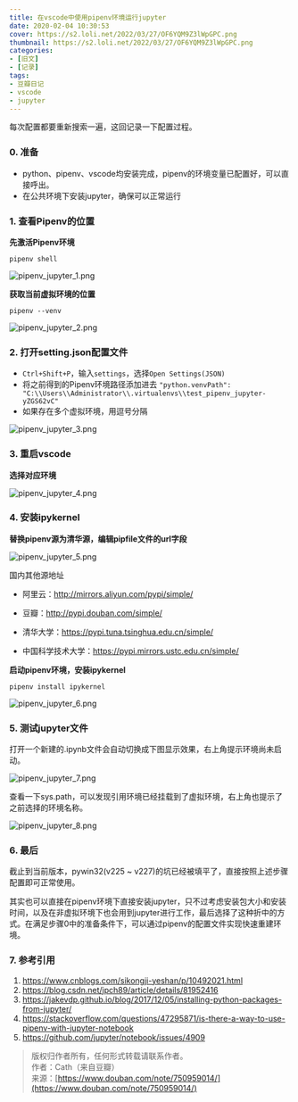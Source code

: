 ```yaml
---
title: 在vscode中使用pipenv环境运行jupyter
date: 2020-02-04 10:30:53
cover: https://s2.loli.net/2022/03/27/OF6YQM9Z3lWpGPC.png
thumbnail: https://s2.loli.net/2022/03/27/OF6YQM9Z3lWpGPC.png
categories:
- [旧文]
- [记录]
tags:
- 豆瓣日记
- vscode
- jupyter
---
```

每次配置都要重新搜索一遍，这回记录一下配置过程。

### 0. 准备
+ python、pipenv、vscode均安装完成，pipenv的环境变量已配置好，可以直接呼出。
+ 在公共环境下安装jupyter，确保可以正常运行

<!--more-->

### 1.  查看Pipenv的位置
__先激活Pipenv环境__ 

`pipenv shell`

![pipenv_jupyter_1.png](https://s2.loli.net/2022/03/27/KJ3vWA6Ca7VEolm.png)

__获取当前虚拟环境的位置__ 

`pipenv --venv` 

![pipenv_jupyter_2.png](https://s2.loli.net/2022/03/27/Qx6d82pSq9XZefT.png)

### 2. 打开setting.json配置文件
+ `Ctrl+Shift+P`，输入`settings`，选择`Open Settings(JSON)`
+ 将之前得到的Pipenv环境路径添加进去
`"python.venvPath": "C:\\Users\\Administrator\\.virtualenvs\\test_pipenv_jupyter-yZGS62vC"`
+ 如果存在多个虚拟环境，用逗号分隔

![pipenv_jupyter_3.png](https://s2.loli.net/2022/03/27/XtqK85pEHel9cFr.png)

### 3. 重启vscode
__选择对应环境__

![pipenv_jupyter_4.png](https://s2.loli.net/2022/03/27/5OAEJG8RUu7tfIB.png)

### 4. 安装ipykernel
__替换pipenv源为清华源，编辑pipfile文件的url字段__

![pipenv_jupyter_5.png](https://s2.loli.net/2022/03/27/WJwevPm4MXp3bn1.png)

国内其他源地址

+ 阿里云：http://mirrors.aliyun.com/pypi/simple/

+ 豆瓣：http://pypi.douban.com/simple/

+ 清华大学：https://pypi.tuna.tsinghua.edu.cn/simple/

+ 中国科学技术大学：https://pypi.mirrors.ustc.edu.cn/simple/

__启动pipenv环境，安装ipykernel__

`pipenv install ipykernel`

![pipenv_jupyter_6.png](https://s2.loli.net/2022/03/27/nl6AB3zw5omHWPL.png)

### 5. 测试jupyter文件
打开一个新建的.ipynb文件会自动切换成下图显示效果，右上角提示环境尚未启动。

![pipenv_jupyter_7.png](https://s2.loli.net/2022/03/27/NUPQnpXcj5mqkw3.png)

查看一下sys.path，可以发现引用环境已经挂载到了虚拟环境，右上角也提示了之前选择的环境名称。

![pipenv_jupyter_8.png](https://s2.loli.net/2022/03/27/MfzSd8pUTHnFXgy.png)

### 6. 最后
截止到当前版本，pywin32(v225 ~ v227)的坑已经被填平了，直接按照上述步骤配置即可正常使用。

其实也可以直接在pipenv环境下直接安装jupyter，只不过考虑安装包大小和安装时间，以及在非虚拟环境下也会用到jupyter进行工作，最后选择了这种折中的方式。在满足步骤0中的准备条件下，可以通过pipenv的配置文件实现快速重建环境。

### 7. 参考引用
 1. https://www.cnblogs.com/sikongji-yeshan/p/10492021.html 
 2. https://blog.csdn.net/jpch89/article/details/81952416 
 3. https://jakevdp.github.io/blog/2017/12/05/installing-python-packages-from-jupyter/ 
 4. https://stackoverflow.com/questions/47295871/is-there-a-way-to-use-pipenv-with-jupyter-notebook 
 5. https://github.com/jupyter/notebook/issues/4909 

> 版权归作者所有，任何形式转载请联系作者。  
> 作者：Cath（来自豆瓣）  
> 来源：[https://www.douban.com/note/750959014/](https://www.douban.com/note/750959014/)